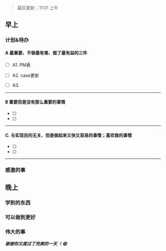> 最后更新：11:01 上午

## 早上

### 计划&待办

#### A  最重要、不做最有害、做了最有益的三件

- [ ] A1. PM表

- [ ] A2. case更新

- [ ] A3.


----

#### B 重要但是没有那么重要的事情

- [ ] 
- [ ] 

----

#### C. 与实现目的无关、但是做起来又快又容易的事情；喜欢做的事情

- [ ] 
- [ ] 

----

### 感激的事


## 晚上

### 学到的东西


### 可以做到更好


### 伟大的事 



***谢谢你又度过了完美的一天 ！:smile:***